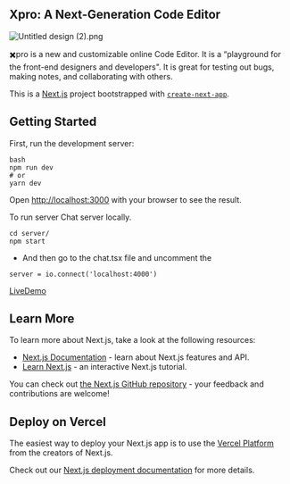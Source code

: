 ## Xpro: A Next-Generation Code Editor


![Untitled design (2).png](https://cdn.hashnode.com/res/hashnode/image/upload/v1612726537389/wPa9wqj5W.png)


✖️pro is a new and customizable online Code Editor. It is a “playground for the front-end designers and developers". It is great for testing out bugs, making notes, and collaborating with others.


This is a [Next.js](https://nextjs.org/) project bootstrapped with [`create-next-app`](https://github.com/vercel/next.js/tree/canary/packages/create-next-app).

## Getting Started

First, run the development server:

```
bash
npm run dev
# or
yarn dev

```

Open [http://localhost:3000](http://localhost:3000) with your browser to see the result.


To run server Chat server locally.

```
cd server/
npm start

``` 
- And then go to the chat.tsx file and uncomment the 

```
server = io.connect('localhost:4000')

``` 

 [LiveDemo](https://code-editor-xpro.vercel.app/) 



## Learn More

To learn more about Next.js, take a look at the following resources:

- [Next.js Documentation](https://nextjs.org/docs) - learn about Next.js features and API.
- [Learn Next.js](https://nextjs.org/learn) - an interactive Next.js tutorial.

You can check out [the Next.js GitHub repository](https://github.com/vercel/next.js/) - your feedback and contributions are welcome!

## Deploy on Vercel

The easiest way to deploy your Next.js app is to use the [Vercel Platform](https://vercel.com/new?utm_medium=default-template&filter=next.js&utm_source=create-next-app&utm_campaign=create-next-app-readme) from the creators of Next.js.

Check out our [Next.js deployment documentation](https://nextjs.org/docs/deployment) for more details.
